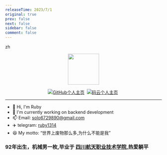 ```yaml
---
releaseTime: 2023/7/1
original: true
prev: false
next: false
sidebar: false
comment: false  
---
```




zh
<p align="center">
  <img  style="width:100px;height:100px;" src="/head_logo.jpg" alt="" />
</p>
<p align="center">
    <a href="https://github.com/solo672890" target="_blank" style="display: inline-block;">
        <img alt="GitHub个人主页" src="https://img.shields.io/badge/GitHub-Ruby-lightblue?logo=github" />
    </a>&nbsp;
    <a href="https://github.com/solo672890" target="_blank" style="display: inline-block;">
        <img alt="码云个人主页" src="https://img.shields.io/badge/码云-Ruby-C71D23?logo=gitee&logoColor=C71D23" />
    </a>&nbsp;
</p>



---
- 👋 Hi, I'm Ruby     
- 🔭 I'm currently working on backend development
- 📫 Email: [solo6729890@gmail.com](mailto:solo6729890@gmail.com)
- ✈️ telegram: [ruby1314](https://t.me/ruby1314)
- 😆 My motto: “世界上废物那么多,为什么不能是我”
  
### 92年出生，机械男一枚,毕业于 [四川航天职业技术学院](https://www.scavc.com/),热爱躺平



